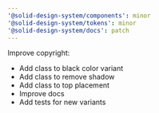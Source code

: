 ```yaml
---
'@solid-design-system/components': minor
'@solid-design-system/tokens': minor
'@solid-design-system/docs': patch
---
```


Improve copyright:

- Add class to black color variant
- Add class to remove shadow
- Add class to top placement
- Improve docs
- Add tests for new variants
